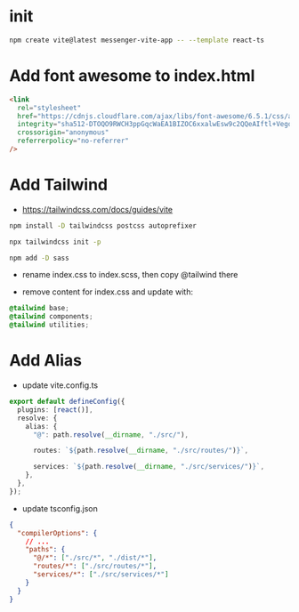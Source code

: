 # init

```bash
npm create vite@latest messenger-vite-app -- --template react-ts
```

# Add font awesome to index.html

```html
<link
  rel="stylesheet"
  href="https://cdnjs.cloudflare.com/ajax/libs/font-awesome/6.5.1/css/all.min.css"
  integrity="sha512-DTOQO9RWCH3ppGqcWaEA1BIZOC6xxalwEsw9c2QQeAIftl+Vegovlnee1c9QX4TctnWMn13TZye+giMm8e2LwA=="
  crossorigin="anonymous"
  referrerpolicy="no-referrer"
/>
```

# Add Tailwind

- https://tailwindcss.com/docs/guides/vite

```bash
npm install -D tailwindcss postcss autoprefixer
```

```bash
npx tailwindcss init -p
```

```bash
npm add -D sass
```

- rename index.css to index.scss, then copy @tailwind there

- remove content for index.css and update with:

```css
@tailwind base;
@tailwind components;
@tailwind utilities;
```

<!--  -->

# Add Alias

- update vite.config.ts

```ts
export default defineConfig({
  plugins: [react()],
  resolve: {
    alias: {
      "@": path.resolve(__dirname, "./src/"),

      routes: `${path.resolve(__dirname, "./src/routes/")}`,

      services: `${path.resolve(__dirname, "./src/services/")}`,
    },
  },
});
```

- update tsconfig.json

```json
{
  "compilerOptions": {
    // ...
    "paths": {
      "@/*": ["./src/*", "./dist/*"],
      "routes/*": ["./src/routes/*"],
      "services/*": ["./src/services/*"]
    }
  }
}
```
